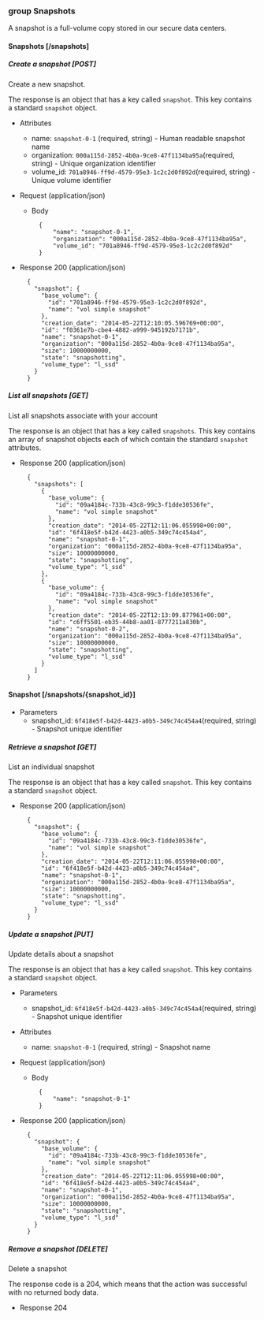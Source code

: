 ### group Snapshots

A snapshot is a full-volume copy stored in our secure data centers.

#### Snapshots [/snapshots]

##### Create a snapshot [POST]

Create a new snapshot.

The response is an object that has a key called `snapshot`. This key contains a standard `snapshot` object.

+ Attributes
    + name: `snapshot-0-1` (required, string) - Human readable snapshot name
    + organization: `000a115d-2852-4b0a-9ce8-47f1134ba95a`(required, string) - Unique organization identifier
    + volume_id: `701a8946-ff9d-4579-95e3-1c2c2d0f892d`(required, string) - Unique volume identifier

+ Request (application/json)

    + Body

            {
                "name": "snapshot-0-1",
                "organization": "000a115d-2852-4b0a-9ce8-47f1134ba95a",
                "volume_id": "701a8946-ff9d-4579-95e3-1c2c2d0f892d"
            }

+ Response 200 (application/json)

        {
          "snapshot": {
            "base_volume": {
              "id": "701a8946-ff9d-4579-95e3-1c2c2d0f892d",
              "name": "vol simple snapshot"
            },
            "creation_date": "2014-05-22T12:10:05.596769+00:00",
            "id": "f0361e7b-cbe4-4882-a999-945192b7171b",
            "name": "snapshot-0-1",
            "organization": "000a115d-2852-4b0a-9ce8-47f1134ba95a",
            "size": 10000000000,
            "state": "snapshotting",
            "volume_type": "l_ssd"
          }
        }


##### List all snapshots [GET]

List all snapshots associate with your account

The response is an object that has a key called `snapshots`. This key contains an array of snapshot objects each of which contain the standard `snapshot` attributes.

+ Response 200 (application/json)

        {
          "snapshots": [
            {
              "base_volume": {
                "id": "09a4184c-733b-43c8-99c3-f1dde30536fe",
                "name": "vol simple snapshot"
              },
              "creation_date": "2014-05-22T12:11:06.055998+00:00",
              "id": "6f418e5f-b42d-4423-a0b5-349c74c454a4",
              "name": "snapshot-0-1",
              "organization": "000a115d-2852-4b0a-9ce8-47f1134ba95a",
              "size": 10000000000,
              "state": "snapshotting",
              "volume_type": "l_ssd"
            },
            {
              "base_volume": {
                "id": "09a4184c-733b-43c8-99c3-f1dde30536fe",
                "name": "vol simple snapshot"
              },
              "creation_date": "2014-05-22T12:13:09.877961+00:00",
              "id": "c6ff5501-eb35-44b8-aa01-8777211a830b",
              "name": "snapshot-0-2",
              "organization": "000a115d-2852-4b0a-9ce8-47f1134ba95a",
              "size": 10000000000,
              "state": "snapshotting",
              "volume_type": "l_ssd"
            }
          ]
        }

#### Snapshot [/snapshots/{snapshot_id}]

+ Parameters
    + snapshot_id: `6f418e5f-b42d-4423-a0b5-349c74c454a4`(required, string) - Snapshot unique identifier

##### Retrieve a snapshot [GET]

List an individual snapshot

The response is an object that has a key called `snapshot`. This key contains a standard `snapshot` object.

+ Response 200 (application/json)

        {
          "snapshot": {
            "base_volume": {
              "id": "09a4184c-733b-43c8-99c3-f1dde30536fe",
              "name": "vol simple snapshot"
            },
            "creation_date": "2014-05-22T12:11:06.055998+00:00",
            "id": "6f418e5f-b42d-4423-a0b5-349c74c454a4",
            "name": "snapshot-0-1",
            "organization": "000a115d-2852-4b0a-9ce8-47f1134ba95a",
            "size": 10000000000,
            "state": "snapshotting",
            "volume_type": "l_ssd"
          }
        }

##### Update a snapshot [PUT]

Update details about a snapshot

The response is an object that has a key called `snapshot`. This key contains a standard `snapshot` object.

+ Parameters
    + snapshot_id: `6f418e5f-b42d-4423-a0b5-349c74c454a4`(required, string) - Snapshot unique identifier


+ Attributes
    + name: `snapshot-0-1` (required, string) - Snapshot name

+ Request (application/json)

    + Body

            {
                "name": "snapshot-0-1"
            }


+ Response 200 (application/json)

        {
          "snapshot": {
            "base_volume": {
              "id": "09a4184c-733b-43c8-99c3-f1dde30536fe",
              "name": "vol simple snapshot"
            },
            "creation_date": "2014-05-22T12:11:06.055998+00:00",
            "id": "6f418e5f-b42d-4423-a0b5-349c74c454a4",
            "name": "snapshot-0-1",
            "organization": "000a115d-2852-4b0a-9ce8-47f1134ba95a",
            "size": 10000000000,
            "state": "snapshotting",
            "volume_type": "l_ssd"
          }
        }

##### Remove a snapshot [DELETE]

Delete a snapshot

The response code is a 204, which means that the action was successful with no returned body data.

+ Response 204

